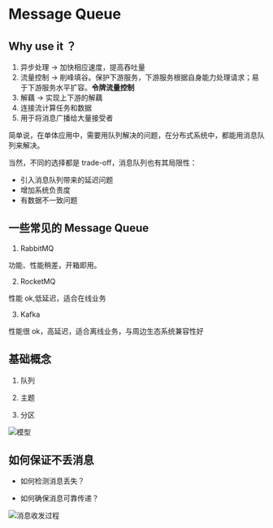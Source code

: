 # Message Queue

## Why use it ？

1. 异步处理  -> 加快相应速度，提高吞吐量
2. 流量控制  -> 削峰填谷。保护下游服务，下游服务根据自身能力处理请求；易于下游服务水平扩容。**令牌流量控制**
3. 解藕     -> 实现上下游的解藕
4. 连接流计算任务和数据
5. 用于将消息广播给大量接受者

简单说，在单体应用中，需要用队列解决的问题，在分布式系统中，都能用消息队列来解决。

当然，不同的选择都是 trade-off，消息队列也有其局限性：

* 引入消息队列带来的延迟问题
* 增加系统负责度
* 有数据不一致问题

## 一些常见的 Message Queue

1. RabbitMQ

功能、性能稍差，开箱即用。

2. RocketMQ

性能 ok,低延迟，适合在线业务

3. Kafka

性能很 ok，高延迟，适合离线业务，与周边生态系统兼容性好

## 基础概念

1. 队列

2. 主题

3. 分区

![模型](https://static001.geekbang.org/resource/image/46/17/465142ab5b5096f283118c307e8cc117.jpg)


## 如何保证不丢消息

* 如何检测消息丢失？


* 如何确保消息可靠传递？

![消息收发过程](https://static001.geekbang.org/resource/image/81/05/81a01f5218614efea2838b0808709205.jpg)


